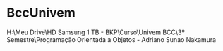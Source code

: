# BccUnivem

H:\Meu Drive\HD Samsung 1 TB - BKP\Curso\Univem BCC\3º Semestre\Programação Orientada a Objetos - Adriano  Sunao Nakamura